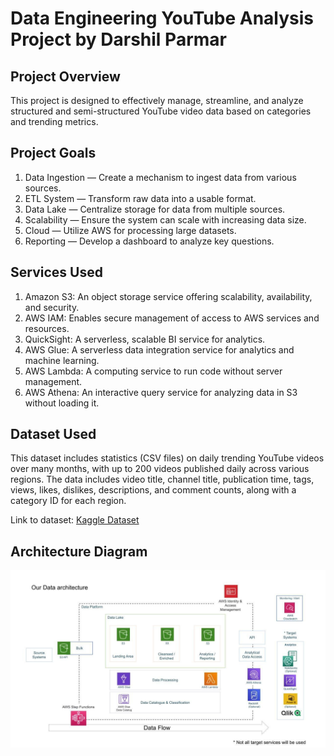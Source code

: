 # Data Engineering YouTube Analysis Project by Darshil Parmar

## Project Overview
This project is designed to effectively manage, streamline, and analyze structured and semi-structured YouTube video data based on categories and trending metrics.

## Project Goals
1. Data Ingestion — Create a mechanism to ingest data from various sources.
2. ETL System — Transform raw data into a usable format.
3. Data Lake — Centralize storage for data from multiple sources.
4. Scalability — Ensure the system can scale with increasing data size.
5. Cloud — Utilize AWS for processing large datasets.
6. Reporting — Develop a dashboard to analyze key questions.

## Services Used
1. Amazon S3: An object storage service offering scalability, availability, and security.
2. AWS IAM: Enables secure management of access to AWS services and resources.
3. QuickSight: A serverless, scalable BI service for analytics.
4. AWS Glue: A serverless data integration service for analytics and machine learning.
5. AWS Lambda: A computing service to run code without server management.
6. AWS Athena: An interactive query service for analyzing data in S3 without loading it.

## Dataset Used
This dataset includes statistics (CSV files) on daily trending YouTube videos over many months, with up to 200 videos published daily across various regions. The data includes video title, channel title, publication time, tags, views, likes, dislikes, descriptions, and comment counts, along with a category ID for each region.

Link to dataset: [Kaggle Dataset](https://www.kaggle.com/datasets/datasnaek/youtube-new)

## Architecture Diagram
<img src="architecture.jpeg">